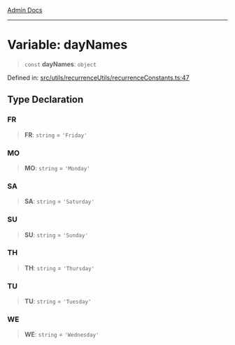 [Admin Docs](/)

***

# Variable: dayNames

> `const` **dayNames**: `object`

Defined in: [src/utils/recurrenceUtils/recurrenceConstants.ts:47](https://github.com/PalisadoesFoundation/talawa-admin/blob/main/src/utils/recurrenceUtils/recurrenceConstants.ts#L47)

## Type Declaration

### FR

> **FR**: `string` = `'Friday'`

### MO

> **MO**: `string` = `'Monday'`

### SA

> **SA**: `string` = `'Saturday'`

### SU

> **SU**: `string` = `'Sunday'`

### TH

> **TH**: `string` = `'Thursday'`

### TU

> **TU**: `string` = `'Tuesday'`

### WE

> **WE**: `string` = `'Wednesday'`
